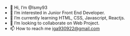 - 👋 Hi, I’m @Ismy93
- 👀 I’m interested in Junior Front End Developer.
- 🌱 I’m currently learning HTML, CSS, Javascript, Reactjs.
- 💞️ I’m looking to collaborate on Web Project.
- 📫 How to reach me iga930922@gmail.com

<!---
Ismy93/Ismy93 is a ✨ special ✨ repository because its `README.md` (this file) appears on your GitHub profile.
You can click the Preview link to take a look at your changes.
--->
